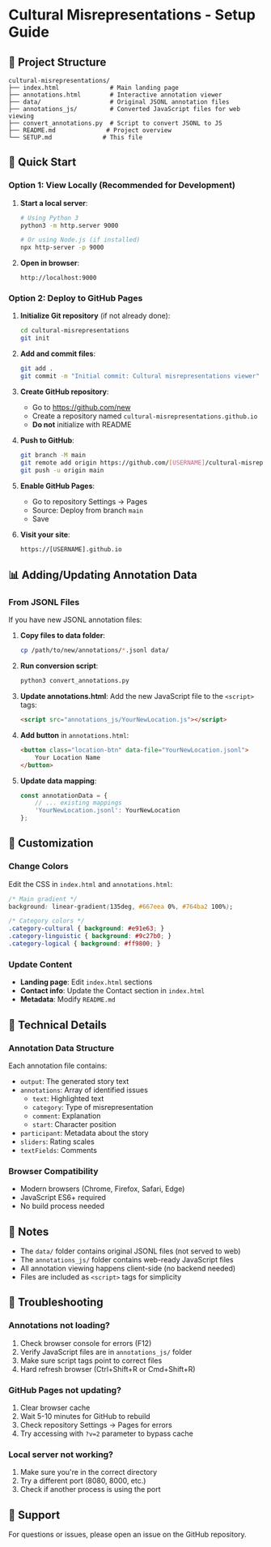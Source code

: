 # Cultural Misrepresentations - Setup Guide

## 📁 Project Structure

```
cultural-misrepresentations/
├── index.html              # Main landing page
├── annotations.html        # Interactive annotation viewer
├── data/                   # Original JSONL annotation files
├── annotations_js/         # Converted JavaScript files for web viewing
├── convert_annotations.py  # Script to convert JSONL to JS
├── README.md              # Project overview
└── SETUP.md              # This file
```

## 🚀 Quick Start

### Option 1: View Locally (Recommended for Development)

1. **Start a local server**:
   ```bash
   # Using Python 3
   python3 -m http.server 9000
   
   # Or using Node.js (if installed)
   npx http-server -p 9000
   ```

2. **Open in browser**:
   ```
   http://localhost:9000
   ```

### Option 2: Deploy to GitHub Pages

1. **Initialize Git repository** (if not already done):
   ```bash
   cd cultural-misrepresentations
   git init
   ```

2. **Add and commit files**:
   ```bash
   git add .
   git commit -m "Initial commit: Cultural misrepresentations viewer"
   ```

3. **Create GitHub repository**:
   - Go to https://github.com/new
   - Create a repository named `cultural-misrepresentations.github.io`
   - **Do not** initialize with README

4. **Push to GitHub**:
   ```bash
   git branch -M main
   git remote add origin https://github.com/[USERNAME]/cultural-misrepresentations.github.io.git
   git push -u origin main
   ```

5. **Enable GitHub Pages**:
   - Go to repository Settings → Pages
   - Source: Deploy from branch `main`
   - Save

6. **Visit your site**:
   ```
   https://[USERNAME].github.io
   ```

## 📊 Adding/Updating Annotation Data

### From JSONL Files

If you have new JSONL annotation files:

1. **Copy files to data folder**:
   ```bash
   cp /path/to/new/annotations/*.jsonl data/
   ```

2. **Run conversion script**:
   ```bash
   python3 convert_annotations.py
   ```

3. **Update annotations.html**:
   Add the new JavaScript file to the `<script>` tags:
   ```html
   <script src="annotations_js/YourNewLocation.js"></script>
   ```

4. **Add button** in `annotations.html`:
   ```html
   <button class="location-btn" data-file="YourNewLocation.jsonl">
       Your Location Name
   </button>
   ```

5. **Update data mapping**:
   ```javascript
   const annotationData = {
       // ... existing mappings
       'YourNewLocation.jsonl': YourNewLocation
   };
   ```

## 🎨 Customization

### Change Colors

Edit the CSS in `index.html` and `annotations.html`:

```css
/* Main gradient */
background: linear-gradient(135deg, #667eea 0%, #764ba2 100%);

/* Category colors */
.category-cultural { background: #e91e63; }
.category-linguistic { background: #9c27b0; }
.category-logical { background: #ff9800; }
```

### Update Content

- **Landing page**: Edit `index.html` sections
- **Contact info**: Update the Contact section in `index.html`
- **Metadata**: Modify `README.md`

## 🔧 Technical Details

### Annotation Data Structure

Each annotation file contains:
- `output`: The generated story text
- `annotations`: Array of identified issues
  - `text`: Highlighted text
  - `category`: Type of misrepresentation
  - `comment`: Explanation
  - `start`: Character position
- `participant`: Metadata about the story
- `sliders`: Rating scales
- `textFields`: Comments

### Browser Compatibility

- Modern browsers (Chrome, Firefox, Safari, Edge)
- JavaScript ES6+ required
- No build process needed

## 📝 Notes

- The `data/` folder contains original JSONL files (not served to web)
- The `annotations_js/` folder contains web-ready JavaScript files
- All annotation viewing happens client-side (no backend needed)
- Files are included as `<script>` tags for simplicity

## 🐛 Troubleshooting

### Annotations not loading?

1. Check browser console for errors (F12)
2. Verify JavaScript files are in `annotations_js/` folder
3. Make sure script tags point to correct files
4. Hard refresh browser (Ctrl+Shift+R or Cmd+Shift+R)

### GitHub Pages not updating?

1. Clear browser cache
2. Wait 5-10 minutes for GitHub to rebuild
3. Check repository Settings → Pages for errors
4. Try accessing with `?v=2` parameter to bypass cache

### Local server not working?

1. Make sure you're in the correct directory
2. Try a different port (8080, 8000, etc.)
3. Check if another process is using the port

## 📧 Support

For questions or issues, please open an issue on the GitHub repository.

